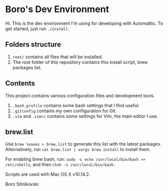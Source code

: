 Boro's Dev Environment
======================
Hi. This is the dev environment I'm using for developing with Automattic. To get started, just run `./install`.

Folders structure
-----------------
1. `root/` contains all files that will be installed.
2. The root folder of this repository contains this install script, brew packages list.

Contents
--------
This project contains various configuration files and development tools.

1. `.bash_profile` contains some bash settings that I find useful.
2. `.gitconfig` contains my own configuration for Git.
3. `.vim` and `.vimrc` contains some settings for Vim, the main editor I use.

brew.list
---------
Use `brew leaves > brew.list` to generate this list with the latest packages.
Alternatively, run `cat brew.list | xargs brew install` to install them.

For enabling brew bash, run: `sudo -s echo /usr/local/bin/bash >> /etc/shells`, and then `chsh -s /usr/local/bin/bash`.

Scripts are used with Mac OS X v10.14.2.

Boro Sitnikovski
